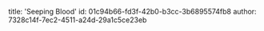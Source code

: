 title: 'Seeping Blood'
id: 01c94b66-fd3f-42b0-b3cc-3b6895574fb8
author: 7328c14f-7ec2-4511-a24d-29a1c5ce23eb
